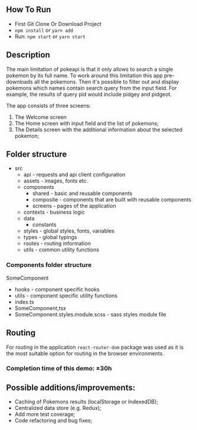 ## How To Run

- First Git Clone Or Download Project
- `npm install` or `yarn add`
- Run: `npm start` or `yarn start`

## Description
The main limitation of pokeapi is that it only allows to search a single pokemon by its full name. 
To work around this limitation this app pre-downloads all the pokemons. Then it's possible to filter out and display pokemons which names contain search query from the input field. For example, the results of query pid would include pidgey and pidgeot.

The app consists of three screens:
1) The Welcome screen
2) The Home screen with input field and the list of pokemons;
3) The Details screen with the additional information about the selected pokemon;

## Folder structure
- src 
  - api - requests and api client configuration 
  - assets - images, fonts etc.
  - components 
    - shared - basic and reusable components 
    - composite - components that are built with reusable components
    - screens - pages of the application
  - contexts - business logic
  - data 
    - constants
  - styles - global styles, fonts, variables
  - types - global typings
  - routes - routing information
  - utils - common utility functions

### Components folder structure
SomeComponent
- hooks - component specific hooks
- utils - component specific utility functions
- index.ts
- SomeComponent,tsx
- SomeComponent.styles.module.scss - sass styles module file

## Routing
For routing in the application `react-router-dom` package was used as it is the most suitable option for routing in the browser environments.

### Completion time of this demo: ±30h

## Possible additions/improvements:
* Caching of Pokemons results (localStorage or IndexedDB);
* Centralized data store (e.g. Redux);
* Add more test coverage;
* Code refactoring and bug fixes;
